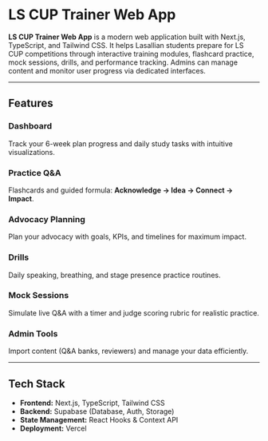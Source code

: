 # LS CUP Trainer Web App

**LS CUP Trainer Web App** is a modern web application built with Next.js, TypeScript, and Tailwind CSS. It helps Lasallian students prepare for LS CUP competitions through interactive training modules, flashcard practice, mock sessions, drills, and performance tracking. Admins can manage content and monitor user progress via dedicated interfaces.  

---

## Features

### Dashboard
Track your 6-week plan progress and daily study tasks with intuitive visualizations.

### Practice Q&A
Flashcards and guided formula: **Acknowledge → Idea → Connect → Impact**.

### Advocacy Planning
Plan your advocacy with goals, KPIs, and timelines for maximum impact.

### Drills
Daily speaking, breathing, and stage presence practice routines.

### Mock Sessions
Simulate live Q&A with a timer and judge scoring rubric for realistic practice.

### Admin Tools
Import content (Q&A banks, reviewers) and manage your data efficiently.

---

## Tech Stack

- **Frontend:** Next.js, TypeScript, Tailwind CSS  
- **Backend:** Supabase (Database, Auth, Storage)  
- **State Management:** React Hooks & Context API  
- **Deployment:** Vercel  
